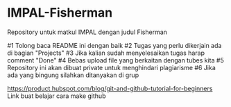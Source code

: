 # IMPAL-Fisherman
Repository untuk matkul IMPAL dengan judul Fisherman

#1 Tolong baca README ini dengan baik
#2 Tugas yang perlu dikerjain ada di bagian "Projects"
#3 Jika kalian sudah menyelesaikan tugas harap comment "Done"
#4 Bebas upload file yang berkaitan dengan tubes kita
#5 Repository ini akan dibuat private untuk menghindari plagiarisme
#6 Jika ada yang bingung silahkan ditanyakan di grup

https://product.hubspot.com/blog/git-and-github-tutorial-for-beginners
Link buat belajar cara make github
